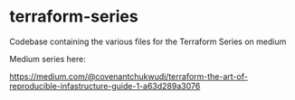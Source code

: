 # terraform-series
Codebase containing the various files for the Terraform Series on medium

Medium series here: 

https://medium.com/@covenantchukwudi/terraform-the-art-of-reproducible-infastructure-guide-1-a63d289a3076
